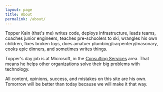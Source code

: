 ```yaml
---
layout: page
title: About
permalink: /about/
---
```


Topper Kain (that's me) writes code, deploys infrastructure, leads teams, coaches junior engineers, teaches pre-schoolers to ski, wrangles his own children, fixes broken toys, does amatuer plumbing/carpentery/masonary, cooks epic dinners, and sometimes writes things.

Topper's day job is at Microsoft, in the [Consulting Services](https://www.microsoft.com/en-us/msservices) area. That means he helps other organizations solve their big problems with technology.

All content, opinions, success, and mistakes on this site are his own. Tomorrow will be better than today because we will make it that way.

